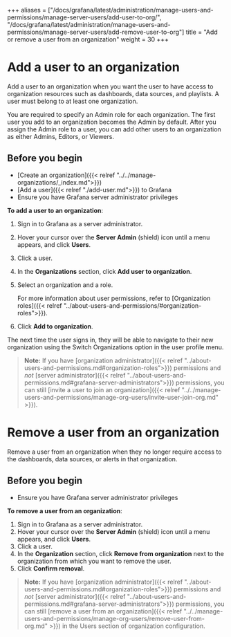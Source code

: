 +++
aliases = ["/docs/grafana/latest/administration/manage-users-and-permissions/manage-server-users/add-user-to-org/", "/docs/grafana/latest/administration/manage-users-and-permissions/manage-server-users/add-remove-user-to-org"]
title = "Add or remove a user from an organization"
weight = 30
+++

# Add a user to an organization

Add a user to an organization when you want the user to have access to organization resources such as dashboards, data sources, and playlists. A user must belong to at least one organization.

You are required to specify an Admin role for each organization. The first user you add to an organization becomes the Admin by default. After you assign the Admin role to a user, you can add other users to an organization as either Admins, Editors, or Viewers.

## Before you begin

- [Create an organization]({{< relref "../../manage-organizations/_index.md">}})
- [Add a user]({{< relref "./add-user.md">}}) to Grafana
- Ensure you have Grafana server administrator privileges

**To add a user to an organization**:

1. Sign in to Grafana as a server administrator.
1. Hover your cursor over the **Server Admin** (shield) icon until a menu appears, and click **Users**.
1. Click a user.
1. In the **Organizations** section, click **Add user to organization**.
1. Select an organization and a role.

   For more information about user permissions, refer to [Organization roles]({{< relref "../about-users-and-permissions/#organization-roles">}}).

1. Click **Add to organization**.

The next time the user signs in, they will be able to navigate to their new organization using the Switch Organizations option in the user profile menu.

> **Note:** If you have [organization administrator]({{< relref "../about-users-and-permissions.md#organization-roles">}}) permissions and _not_ [server administrator]({{< relref "../about-users-and-permissions.md#grafana-server-administrators">}}) permissions, you can still [invite a user to join an organization]({{< relref "../../manage-users-and-permissions/manage-org-users/invite-user-join-org.md" >}}).

# Remove a user from an organization

Remove a user from an organization when they no longer require access to the dashboards, data sources, or alerts in that organization.

## Before you begin

- Ensure you have Grafana server administrator privileges

**To remove a user from an organization**:

1. Sign in to Grafana as a server administrator.
1. Hover your cursor over the **Server Admin** (shield) icon until a menu appears, and click **Users**.
1. Click a user.
1. In the **Organization** section, click **Remove from organization** next to the organization from which you want to remove the user.
1. Click **Confirm removal**.

> **Note:** If you have [organization administrator]({{< relref "../about-users-and-permissions.md#organization-roles">}}) permissions and _not_ [server administrator]({{< relref "../about-users-and-permissions.md#grafana-server-administrators">}}) permissions, you can still [remove a user from an organization]({{< relref "../../manage-users-and-permissions/manage-org-users/remove-user-from-org.md" >}}) in the Users section of organization configuration.
